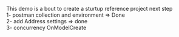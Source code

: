 This demo is a bout to create a sturtup reference project
next step <br>
1- postman collection and environment => Done<br>
2- add Address settings => done <br>
3- concurrency   OnModelCreate<br>
